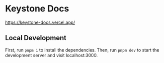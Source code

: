 # Keystone Docs

https://keystone-docs.vercel.app/

## Local Development

First, run `pnpm i` to install the dependencies.
Then, run `pnpm dev` to start the development server and visit localhost:3000.
